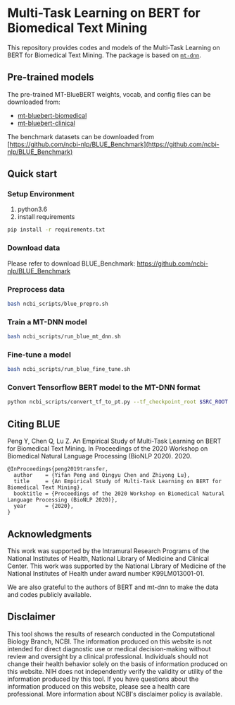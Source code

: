 # Multi-Task Learning on BERT for Biomedical Text Mining

This repository provides codes and models of the Multi-Task Learning on BERT for Biomedical Text Mining. 
The package is based on [`mt-dnn`](https://github.com/namisan/mt-dnn).

## Pre-trained models

The pre-trained MT-BlueBERT weights, vocab, and config files can be downloaded from:

* [mt-bluebert-biomedical](https://github.com/yfpeng/mt-bluebert/releases/download/0.1/mt-bluebert-biomedical.pt)
* [mt-bluebert-clinical](https://github.com/yfpeng/mt-bluebert/releases/download/0.1/mt-bluebert-clinical.pt)

The benchmark datasets can be downloaded from [https://github.com/ncbi-nlp/BLUE_Benchmark](https://github.com/ncbi-nlp/BLUE_Benchmark)

## Quick start

### Setup Environment
1. python3.6
2. install requirements
```bash
pip install -r requirements.txt
```

### Download data
Please refer to download BLUE_Benchmark: https://github.com/ncbi-nlp/BLUE_Benchmark


### Preprocess data
```bash
bash ncbi_scripts/blue_prepro.sh
```

### Train a MT-DNN model
```bash
bash ncbi_scripts/run_blue_mt_dnn.sh
```

### Fine-tune a model
```bash
bash ncbi_scripts/run_blue_fine_tune.sh
```

### Convert Tensorflow BERT model to the MT-DNN format
```bash
python ncbi_scripts/convert_tf_to_pt.py --tf_checkpoint_root $SRC_ROOT --pytorch_checkpoint_path $DEST --encoder_type 1```
```

## Citing BLUE

Peng Y, Chen Q, Lu Z. An Empirical Study of Multi-Task Learning on BERT
for Biomedical Text Mining. In Proceedings of the 2020 Workshop on Biomedical
Natural Language Processing (BioNLP 2020). 2020.

```
@InProceedings{peng2019transfer,
  author    = {Yifan Peng and Qingyu Chen and Zhiyong Lu},
  title     = {An Empirical Study of Multi-Task Learning on BERT for Biomedical Text Mining},
  booktitle = {Proceedings of the 2020 Workshop on Biomedical Natural Language Processing (BioNLP 2020)},
  year      = {2020},
}
```

## Acknowledgments

This work was supported by the Intramural Research Programs of the National Institutes of Health, National Library of
Medicine and Clinical Center. This work was supported by the National Library of Medicine of the National Institutes of Health under award number K99LM013001-01.

We are also grateful to the authors of BERT and mt-dnn to make the data and codes publicly available. 

## Disclaimer

This tool shows the results of research conducted in the Computational Biology Branch, NCBI. The information produced
on this website is not intended for direct diagnostic use or medical decision-making without review and oversight
by a clinical professional. Individuals should not change their health behavior solely on the basis of information
produced on this website. NIH does not independently verify the validity or utility of the information produced
by this tool. If you have questions about the information produced on this website, please see a health care
professional. More information about NCBI's disclaimer policy is available.
